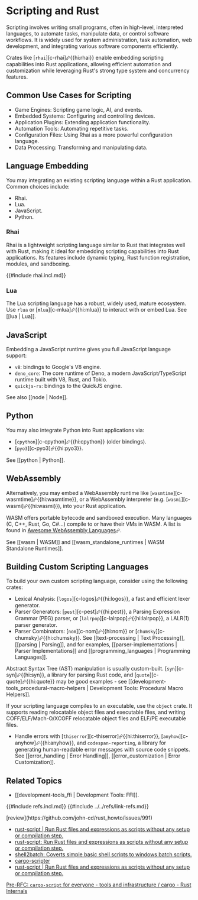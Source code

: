 # Scripting and Rust

Scripting involves writing small programs, often in high-level, interpreted languages, to automate tasks, manipulate data, or control software workflows. It is widely used for system administration, task automation, web development, and integrating various software components efficiently.

Crates like [`rhai`][c-rhai]⮳{{hi:rhai}} enable embedding scripting capabilities into Rust applications, allowing efficient automation and customization while leveraging Rust's strong type system and concurrency features.

## Common Use Cases for Scripting

- Game Engines: Scripting game logic, AI, and events.
- Embedded Systems: Configuring and controlling devices.
- Application Plugins: Extending application functionality.
- Automation Tools: Automating repetitive tasks.
- Configuration Files: Using Rhai as a more powerful configuration language.
- Data Processing: Transforming and manipulating data.

## Language Embedding

You may integrating an existing scripting language within a Rust application. Common choices include:

- Rhai.
- Lua.
- JavaScript.
- Python.

### Rhai

Rhai is a lightweight scripting language similar to Rust that integrates well with Rust, making it ideal for embedding scripting capabilities into Rust applications. Its features include dynamic typing, Rust function registration, modules, and sandboxing.

{{#include rhai.incl.md}}

### Lua

The Lua scripting language has a robust, widely used, mature ecosystem. Use `rlua` or [`mlua`][c-mlua]⮳{{hi:mlua}} to interact with or embed Lua.
See [[lua | Lua]].

## JavaScript

Embedding a JavaScript runtime gives you full JavaScript language support:

- `v8`: bindings to Google's V8 engine.
- `deno_core`: The core runtime of Deno, a modern JavaScript/TypeScript runtime built with V8, Rust, and Tokio.
- `quickjs-rs`: bindings to the QuickJS engine.

See also [[node | Node]].

## Python

You may also integrate Python into Rust applications via:

- [`cpython`][c-cpython]⮳{{hi:cpython}} (older bindings).
- [`pyo3`][c-pyo3]⮳{{hi:pyo3}}.

See [[python | Python]].

## WebAssembly

Alternatively, you may embed a WebAssembly runtime like [`wasmtime`][c-wasmtime]⮳{{hi:wasmtime}}, or a WebAssembly interpreter (e.g. [`wasmi`][c-wasmi]⮳{{hi:wasmi}}), into your Rust application.

WASM offers portable bytecode and sandboxed execution. Many languages (C, C++, Rust, Go, C#...) compile to or have their VMs in WASM. A list is found in [Awesome WebAssembly Languages](https://github.com/appcypher/awesome-wasm-langs#typescript)⮳.

See [[wasm | WASM]] and [[wasm_standalone_runtimes | WASM Standalone Runtimes]].

## Building Custom Scripting Languages

To build your own custom scripting language, consider using the following crates:

- Lexical Analysis: [`logos`][c-logos]⮳{{hi:logos}}, a fast and efficient lexer generator.
- Parser Generators: [`pest`][c-pest]⮳{{hi:pest}}, a Parsing Expression Grammar (PEG) parser, or [`lalrpop`][c-lalrpop]⮳{{hi:lalrpop}}, a LALR(1) parser generator.
- Parser Combinators: [`nom`][c-nom]⮳{{hi:nom}} or [`chumsky`][c-chumsky]⮳{{hi:chumsky}}.
See [[text-processing | Text Processing]], [[parsing | Parsing]], and for examples, [[parser-implementations | Parser Implementations]] and [[programming_languages | Programming Languages]].

Abstract Syntax Tree (AST) manipulation is usually custom-built. [`syn`][c-syn]⮳{{hi:syn}}, a library for parsing Rust code, and [`quote`][c-quote]⮳{{hi:quote}} may be good examples - see [[development-tools_procedural-macro-helpers | Development Tools: Procedural Macro Helpers]].

If your scripting language compiles to an executable, use the `object` crate. It supports reading relocatable object files and executable files, and writing COFF/ELF/Mach-O/XCOFF relocatable object files and ELF/PE executable files.

- Handle errors with [`thiserror`][c-thiserror]⮳{{hi:thiserror}}, [`anyhow`][c-anyhow]⮳{{hi:anyhow}}, and `codespan-reporting`, a library for generating human-readable error messages with source code snippets. See [[error_handling | Error Handling]], [[error_customization | Error Customization]].

## Related Topics

- [[development-tools_ffi | Development Tools: FFI]].

{{#include refs.incl.md}}
{{#include ../../refs/link-refs.md}}

<div class="hidden">
[review](https://github.com/john-cd/rust_howto/issues/991)

- [rust-script | Run Rust files and expressions as scripts without any setup or compilation step.](https://rust-script.org/)
- [rust-script: Run Rust files and expressions as scripts without any setup or compilation step.](https://github.com/fornwall/rust-script)
- [shell2batch: Coverts simple basic shell scripts to windows batch scripts.](https://github.com/sagiegurari/shell2batch)
- [cargo-scripter](https://lib.rs/crates/cargo-scripter)
- [rust-script | Run Rust files and expressions as scripts without any setup or compilation step.](https://rust-script.org/?ref=niccoloforlini.com)

[Pre-RFC: `cargo-script` for everyone - tools and infrastructure / cargo - Rust Internals](https://internals.rust-lang.org/t/pre-rfc-cargo-script-for-everyone/18639)

</div>

